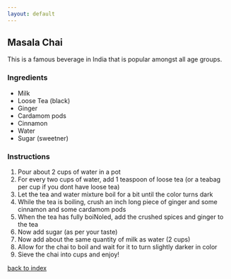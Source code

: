 ```yaml
---
layout: default
---
```


<!---
Recipe for Masala Chai. Github name: sgh1827.
-->

## Masala Chai
This is a famous beverage in India that is popular amongst all age groups.

### Ingredients
- Milk
- Loose Tea (black)
- Ginger
- Cardamom pods
- Cinnamon
- Water
- Sugar (sweetner)

### Instructions
1. Pour about 2 cups of water in a pot
2. For every two cups of water, add 1 teaspoon of loose tea (or a teabag per cup if you dont have loose tea)
3. Let the tea and water mixture boil for a bit until the color turns dark
4. While the tea is boiling, crush an inch long piece of ginger and some cinnamon and some cardamom pods
5. When the tea has fully boiNoled, add the crushed spices and ginger to the tea
6. Now add sugar (as per your taste)
7. Now add about the same quantity of milk as water (2 cups)
8. Allow for the chai to boil and wait for it to turn slightly darker in color
9. Sieve the chai into cups and enjoy!


<!---
Keep this link to return to the index
-->
[back to index](../)
